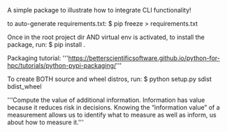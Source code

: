 A simple package to illustrate how to integrate CLI functionality!

to auto-generate requirements.txt:
$ pip freeze > requirements.txt

Once in the root project dir AND virtual env is activated, to install the package, run:
$ pip install .

Packaging tutorial:
'''https://betterscientificsoftware.github.io/python-for-hpc/tutorials/python-pypi-packaging/'''

To create BOTH source and wheel distros, run:
$ python setup.py sdist bdist_wheel


'''Compute the value of additional information. Information has value
because it reduces risk in decisions. Knowing the “information value”
of a measurement allows us to identify what to measure as well as
inform, us about how to measure it.'''
